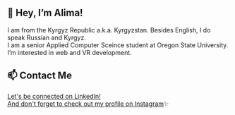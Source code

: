 ## 👋 Hey, I’m Alima! 

I am from the Kyrgyz Republic a.k.a. Kyrgyzstan. Besides English, I do speak Russian and Kyrgyz.<br />
I am a senior Applied Computer Sceince student at Oregon State University.<br />
I’m interested in web and VR development.<br />

## 📫 Contact Me
[Let's be connected on LinkedIn!](https://www.linkedin.com/in/alima-matyeva-88987819a)<br />
[And don't forget to check out my profile on Instagram](https://www.instagram.com/peaceminus15/)✨


<!---
matyevaa/matyevaa is a ✨ special ✨ repository because its `README.md` (this file) appears on your GitHub profile.
You can click the Preview link to take a look at your changes.
--->
